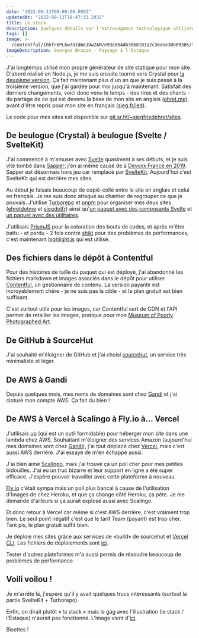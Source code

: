 ```yaml
---
date: "2022-09-13T00:00:00.000Z"
updatedAt: "2022-09-13T19:47:13.293Z"
title: Le stack
description: Quelques détails sur l'extravagance technologique utilisée pour mes sites.
tags: []
image: >-
  /contentful/1hhfrXPLbw7UIdWoJUwZAM/e93e864db30b8101a2c36dee30b09385/l_estaque.jpg
imageDescription: Georges Braque - Paysage à l'Estaque
---
```


J'ai longtemps utilisé mon propre générateur de site statique pour mon site. D'abord réalisé en Node.js, je me suis ensuite tourné vers Crystal pour [la deuxième version](https://git.sr.ht/~siegfriedehret/beulogue). Ça fait maintenant plus d'un an que je suis passé à la troisième version, que j'ai gardée pour moi jusqu'à maintenant. Satisfait des derniers changements, voici donc venu le temps - des rires et des chants - du partage de ce qui est devenu la base de mon site en anglais ([ehret.me](https://ehret.me/)), avant d'être repris pour mon site en français ([sieg.fr/ied](https://sieg.fr/ied)).

Le code pour mes sites est disponible sur [git.sr.ht/~siegfriedehret/sites](https://git.sr.ht/~siegfriedehret/sites).

## De beulogue (Crystal) à beulogue (Svelte / SvelteKit)

J'ai commencé à m'amuser avec [Svelte](https://svelte.dev/) quasiment à ses débuts, et je suis vite tombé dans [Sapper](https://sapper.svelte.dev/); j'en ai même causé de à [Devoxx France en 2019](https://www.youtube.com/watch?v=VyUpXyQHaAs). Sapper est désormais hors jeu car remplacé par [SvelteKit](https://kit.svelte.dev/). Aujourd'hui c'est SvelteKit qui est derrière mes sites.

Au début je faisais beaucoup de copié-collé entre le site en anglais et celui en français. Je me suis donc attaqué au chantier de regrouper ce que je pouvais. J'utilise [Turborepo](https://turborepo.org/) et [pnpm](https://pnpm.io/) pour organiser mes deux sites ([ehretdotme](https://git.sr.ht/~siegfriedehret/sites/tree/main/item/apps/ehretdotme) et [siegdotfr](https://git.sr.ht/~siegfriedehret/sites/tree/main/item/apps/siegdotfr)) ainsi qu'[un paquet avec des composants Svelte](https://git.sr.ht/~siegfriedehret/sites/tree/main/item/packages/ui) et [un paquet avec des utilitaires](https://git.sr.ht/~siegfriedehret/sites/tree/main/item/packages/utils).

J'utilisais [PrismJS](https://prismjs.com/) pour la coloration des bouts de codes, et après m'être battu - et perdu - 2 fois contre [shiki](https://shiki.matsu.io/) pour des problèmes de performances, c'est maintenant [highlight.js](https://highlightjs.org/) qui est utilisé.

## Des fichiers dans le dépôt à Contentful

Pour des histoires de taille du paquet qui est déployé, j'ai abandonné les fichiers markdown et images associés dans le dépôt pour utiliser [Contentful](https://www.contentful.com/), un gestionnaire de contenu. La version payante est incroyablement chère - je ne suis pas la cible - et le plan gratuit est bien suffisant.

C'est surtout utile pour les images, car Contentful sert de CDN et l'API permet de retailler les images, pratique pour mon [Museum of Poorly Photographed Art](https://ehret.me/museum).

## De GitHub à SourceHut

J'ai souhaité m'éloigner de GitHub et j'ai choisi [sourcehut](https://sourcehut.org/), un service très minimaliste et léger.

## De AWS à Gandi

Depuis quelques mois, mes noms de domaines sont chez [Gandi](https://www.gandi.net/) et j'ai cloturé mon compte AWS. Ça fait du bien !

## De AWS à Vercel à Scalingo à Fly.io à... Vercel

J'utilisais [up](https://apex.sh/up/) (qui est un outil formidable) pour héberger mon site dans une lambda chez AWS. Souhaitant m'éloigner des services Amazon (aujourd'hui mes domaines sont chez [Gandi](https://www.gandi.net/)), j'ai tout déplacé chez [Vercel](https://vercel.com), mais c'est aussi AWS derrière. J'ai essayé de m'en échappé aussi.

J'ai bien aimé [Scalingo](https://scalingo.com/), mais j'ai trouvé ça un poil cher pour mes petites bidouilles. J'ai eu un truc bizarre et leur support en ligne a été super efficace. J'espère pouvoir travailler avec cette plateforme à nouveau.

[Fly.io](https://fly.io/) c'était sympa mais un poil plus bancal à cause de l'utilisation d'images de chez Heroku, et que ça change côté Heroku, ça pète. Je me demande d'ailleurs si ça aurait explosé aussi avec Scalingo.

Et donc retour à Vercel car même si c'est AWS derrière, c'est vraiment trop bien. Le seul point négatif c'est que le tarif Team (payant) est trop cher. Tant pis, le plan gratuit suffit bien.

Je déploie mes sites grâce aux services de «build» de sourcehut et [Vercel CLI](https://vercel.com/docs/cli). Les fichiers de déploiements sont [ici](https://git.sr.ht/~siegfriedehret/sites/tree/main/item/.builds).

Tester d'autres plateformes m'a aussi permis de résoudre beaucoup de problèmes de performance.

## Voili voilou !

Je m'arrête là, j'espère qu'il y avait quelques trucs intéressants (surtout la partie SvelteKit + Turborepo).

Enfin, on dirait plutôt « la stack » mais le gag avec l'illustration (le stack / l'Estaque) n'aurait pas fonctionné. L'image vient d'[ici](https://commons.wikimedia.org/wiki/File:Landscape_at_L%27Estaque.jpg).

Bisettes !
